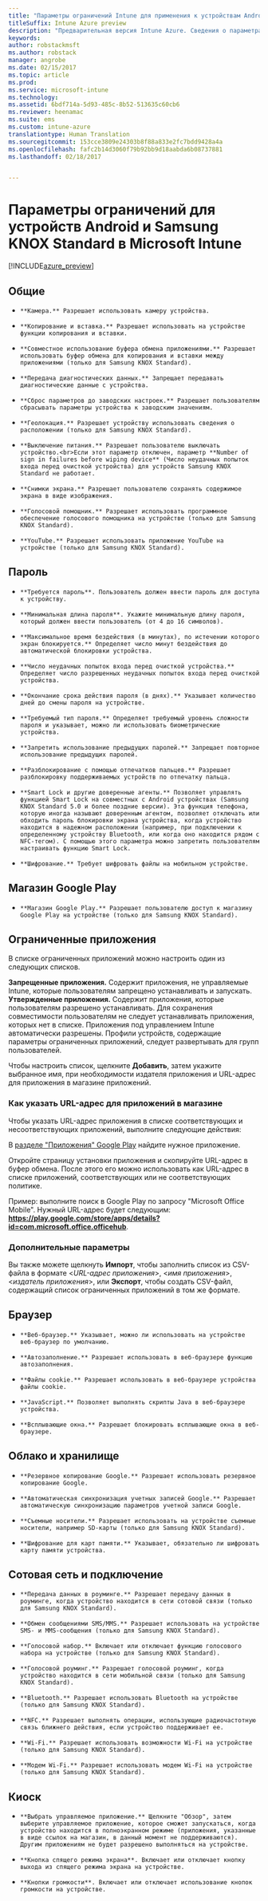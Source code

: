 ```yaml
---
title: "Параметры ограничений Intune для применения к устройствам Android"
titleSuffix: Intune Azure preview
description: "Предварительная версия Intune Azure. Сведения о параметрах Intune, с помощью которых можно управлять параметрами и работой устройств Android."
keywords: 
author: robstackmsft
ms.author: robstack
manager: angrobe
ms.date: 02/15/2017
ms.topic: article
ms.prod: 
ms.service: microsoft-intune
ms.technology: 
ms.assetid: 6bdf714a-5d93-485c-8b52-513635c60cb6
ms.reviewer: heenamac
ms.suite: ems
ms.custom: intune-azure
translationtype: Human Translation
ms.sourcegitcommit: 153cce3809e24303b8f88a833e2fc7bdd9428a4a
ms.openlocfilehash: fafc2b14d3060f79b92bb9d18aabda6b08737881
ms.lasthandoff: 02/18/2017


---
```


# <a name="android-and-samsung-knox-standard-device-restriction-settings-in-microsoft-intune"></a>Параметры ограничений для устройств Android и Samsung KNOX Standard в Microsoft Intune

[!INCLUDE[azure_preview](../includes/azure_preview.md)]

## <a name="general"></a>Общие
-     **Камера.** Разрешает использовать камеру устройства.
-     **Копирование и вставка.** Разрешает использовать на устройстве функции копирования и вставки.
-     **Совместное использование буфера обмена приложениями.** Разрешает использовать буфер обмена для копирования и вставки между приложениями (только для Samsung KNOX Standard).
-     **Передача диагностических данных.** Запрещает передавать диагностические данные с устройства.    
-     **Сброс параметров до заводских настроек.** Разрешает пользователям сбрасывать параметры устройства к заводским значениям.
-     **Геолокация.** Разрешает устройству использовать сведения о расположении (только для Samsung KNOX Standard).
-     **Выключение питания.** Разрешает пользователю выключать устройство.<br>Если этот параметр отключен, параметр **Number of sign in failures before wiping device** (Число неудачных попыток входа перед очисткой устройства) для устройств Samsung KNOX Standard не работает.
-     **Снимки экрана.** Разрешает пользователю сохранять содержимое экрана в виде изображения.
-     **Голосовой помощник.** Разрешает использовать программное обеспечение голосового помощника на устройстве (только для Samsung KNOX Standard).
-     **YouTube.** Разрешает использовать приложение YouTube на устройстве (только для Samsung KNOX Standard).

## <a name="password"></a>Пароль
-     **Требуется пароль**. Пользователь должен ввести пароль для доступа к устройству.
-     **Минимальная длина пароля**. Укажите минимальную длину пароля, который должен ввести пользователь (от 4 до 16 символов).
-     **Максимальное время бездействия (в минутах), по истечении которого экран блокируется.** Определяет число минут бездействия до автоматической блокировки устройства.
-     **Число неудачных попыток входа перед очисткой устройства.** Определяет число разрешенных неудачных попыток входа перед очисткой устройства.
-     **Окончание срока действия пароля (в днях).** Указывает количество дней до смены пароля на устройстве.
-     **Требуемый тип пароля.** Определяет требуемый уровень сложности пароля и указывает, можно ли использовать биометрические устройства.
-     **Запретить использование предыдущих паролей.** Запрещает повторное использование предыдущих паролей.
-     **Разблокирование с помощью отпечатков пальцев.** Разрешает разблокировку поддерживаемых устройств по отпечатку пальца.
-     **Smart Lock и другие доверенные агенты.** Позволяет управлять функцией Smart Lock на совместных с Android устройствах (Samsung KNOX Standard 5.0 и более поздние версии). Эта функция телефона, которую иногда называют доверенным агентом, позволяет отключать или обходить пароль блокировки экрана устройства, когда устройство находится в надежном расположении (например, при подключении к определенному устройству Bluetooth, или когда оно находится рядом с NFC-тегом). С помощью этого параметра можно запретить пользователям настраивать функцию Smart Lock.
-     **Шифрование.** Требует шифровать файлы на мобильном устройстве.

## <a name="google-play-store"></a>Магазин Google Play

-     **Магазин Google Play.** Разрешает пользователю доступ к магазину Google Play на устройстве (только для Samsung KNOX Standard).

## <a name="restricted-apps"></a>Ограниченные приложения

В списке ограниченных приложений можно настроить один из следующих списков.

**Запрещенные приложения.** Содержит приложения, не управляемые Intune, которые пользователям запрещено устанавливать и запускать.
**Утвержденные приложения.** Содержит приложения, которые пользователям разрешено устанавливать. Для сохранения совместимости пользователям не следует устанавливать приложения, которых нет в списке. Приложения под управлением Intune автоматически разрешены.
Профили устройств, содержащие параметры ограниченных приложений, следует развертывать для групп пользователей.

Чтобы настроить список, щелкните **Добавить**, затем укажите выбранное имя, при необходимости издателя приложения и URL-адрес для приложения в магазине приложений.

### <a name="how-to-specify-the-url-to-an-app-in-the-store"></a>Как указать URL-адрес для приложений в магазине

Чтобы указать URL-адрес приложения в списке соответствующих и несоответствующих приложений, выполните следующие действия:

В [разделе "Приложения" Google Play](https://play.google.com/store/apps) найдите нужное приложение.

Откройте страницу установки приложения и скопируйте URL-адрес в буфер обмена. После этого его можно использовать как URL-адрес в списке приложений, соответствующих или не соответствующих политике.

Пример: выполните поиск в Google Play по запросу "Microsoft Office Mobile". Нужный URL-адрес будет следующим: **https://play.google.com/store/apps/details?id=com.microsoft.office.officehub**.

### <a name="additional-options"></a>Дополнительные параметры

Вы также можете щелкнуть **Импорт**, чтобы заполнить список из CSV-файла в формате <*URL-адрес приложения*>, <*имя приложения*>, <*издатель приложения*>, или **Экспорт**, чтобы создать CSV-файл, содержащий список ограниченных приложений в том же формате.        

## <a name="browser"></a>Браузер
-     **Веб-браузер.** Указывает, можно ли использовать на устройстве веб-браузер по умолчанию.
-     **Автозаполнение.** Разрешает использовать в веб-браузере функцию автозаполнения.
-     **Файлы cookie.** Разрешает использовать в веб-браузере устройства файлы cookie.
-     **JavaScript.** Позволяет выполнять скрипты Java в веб-браузере устройства.
-     **Всплывающие окна.** Разрешает блокировать всплывающие окна в веб-браузере.

## <a name="cloud-and-storage"></a>Облако и хранилище
-     **Резервное копирование Google.** Разрешает использовать резервное копирование Google.
-     **Автоматическая синхронизация учетных записей Google.** Разрешает автоматическую синхронизацию параметров учетной записи Google.
-     **Съемные носители.** Разрешает использовать на устройстве съемные носители, например SD-карты (только для Samsung KNOX Standard).
-     **Шифрование для карт памяти.** Указывает, обязательно ли шифровать карту памяти устройства.

## <a name="cellular-and-connectivity"></a>Сотовая сеть и подключение
-     **Передача данных в роуминге.** Разрешает передачу данных в роуминге, когда устройство находится в сети сотовой связи (только для Samsung KNOX Standard).
-     **Обмен сообщениями SMS/MMS.** Разрешает использовать на устройстве SMS- и MMS-сообщения (только для Samsung KNOX Standard).
-     **Голосовой набор.** Включает или отключает функцию голосового набора на устройстве (только для Samsung KNOX Standard).
-     **Голосовой роуминг.** Разрешает голосовой роуминг, когда устройство находится в сети мобильной связи (только для Samsung KNOX Standard).
-     **Bluetooth.** Разрешает использовать Bluetooth на устройстве (только для Samsung KNOX Standard).
-     **NFC.** Разрешает выполнять операции, использующие радиочастотную связь ближнего действия, если устройство поддерживает ее.
-     **Wi-Fi.** Разрешает использовать возможности Wi-Fi на устройстве (только для Samsung KNOX Standard).
-     **Модем Wi-Fi.** Разрешает использовать модем Wi-Fi на устройстве (только для Samsung KNOX Standard).

## <a name="kiosk"></a>Киоск
-     **Выбрать управляемое приложение.** Щелкните "Обзор", затем выберите управляемое приложение, которое сможет запускаться, когда устройство находится в полноэкранном режиме (приложения, указанные в виде ссылок на магазин, в данный момент не поддерживаются). Другим приложениям не будет разрешено выполняться на устройстве.
-     **Кнопка спящего режима экрана**. Включает или отключает кнопку выхода из спящего режима экрана на устройстве.
-     **Кнопки громкости**. Включает или отключает использование кнопок громкости на устройстве.

